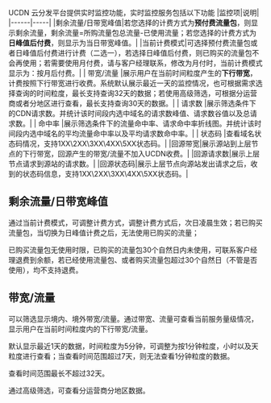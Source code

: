 UCDN 云分发平台提供实时监控功能，实时监控服务包括以下功能
|监控项|说明|
|------|-----|
|剩余流量/日带宽峰值|若您选择的计费方式为<strong>预付费流量包</strong>，则显示剩余流量，剩余流量=所购流量包总流量-已使用流量；</b>若您选择的计费方式为<strong>日峰值后付费</strong>，则显示为当日带宽峰值。|
|当前计费模式|可选择预付费流量包或者日峰值后付费进行计费（二选一），若选择日峰值后付费，则已购买的流量包不会再使用；若需要使用月付费，请与客户经理联系，修改为月付时，当前计费模式显示为：按月后付费。|
| 带宽/流量  |展示用户在当前时间粒度产生的<strong>下行带宽</strong>，计费按照下行带宽进行收费。</b>系统默认展示最近一天的监控情况，也可根据需求选择查询的时间粒度，最长支持查询32天的数据；</b>若使用高级筛选，可根据分运营商或者分地区进行查看，最长支持查询30天的数据。|
|  请求数   |展示筛选条件下的CDN请求数。并统计该时间段内选中域名的请求数峰值、请求数谷值以及总请求数。|
|   命中率   |展示筛选条件下的流量命中率、请求命中率折线图。并统计该时间段内选中域名的平均流量命中率以及平均请求数命中率。|
|  状态码   |查看域名状态码情况，支持1XX\2XX\3XX\4XX\5XX状态码。|
|回源带宽|展示源站到上层节点的下行带宽，回源产生的带宽/流量不加入UCDN收费。|
|回源请求数|展示上层节点请求到源站的请求数。|
|回源状态码|展示上层节点向源站发出请求之后，收到的状态码信息，支持1XX\2XX\3XX\4XX\5XX状态码。|

## 剩余流量/日带宽峰值

通过当前计费模式，可调整计费方式，调整计费方式后，次日凌晨生效；若已购买流量包，当切换为日峰值计费之后，无法使用已购买的流量；

已购买流量包无使用时限，已购买的流量包30个自然日内未使用，可联系客户经理退费到余额，若已经使用流量包、或者购买流量包超过30个自然日（不管是否使用），均不支持退费。

## 带宽/流量

可以筛选显示境内、境外带宽/流量。通过带宽、流量可查看当前服务量级情况，显示用户在当前时间粒度内的下行带宽/流量。

默认显示最近1天的数据，时间粒度为5分钟，可调整为按1分钟粒度，小时以及天粒度进行查看；当查看时间范围超过7天，则无法查看1分钟粒度的数据。

查看时间范围最长不超过32天。

通过高级筛选，可查看分运营商分地区数据。
